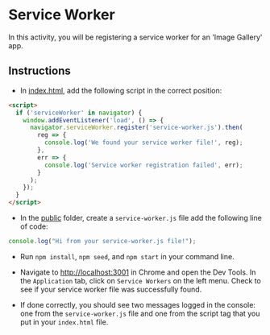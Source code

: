 # Service Worker

In this activity, you will be registering a service worker for an 'Image Gallery' app.

## Instructions

* In [index.html](Unsolved/public/index.html), add the following script in the correct position:

```html
<script>
  if ('serviceWorker' in navigator) {
    window.addEventListener('load', () => {
      navigator.serviceWorker.register('service-worker.js').then(
        reg => {
          console.log('We found your service worker file!', reg);
        },
        err => {
          console.log('Service worker registration failed', err);
        }
      );
    });
  }
</script>
```

* In the [public](Unsolved/public/) folder, create a `service-worker.js` file add the following line of code:

```js
console.log("Hi from your service-worker.js file!");
```

* Run `npm install`, `npm seed`, and `npm start` in your command line.

* Navigate to <http://localhost:3001> in Chrome and open the Dev Tools. In the `Application` tab, click on `Service Workers` on the left menu. Check to see if your service worker file was successfully found.

* If done correctly, you should see two messages logged in the console: one from the `service-worker.js` file and one from the script tag that you put in your `index.html` file.